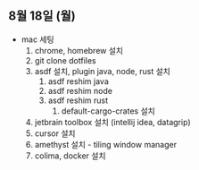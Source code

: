 
## 8월 18일 (월)

- mac 세팅 
	1. chrome, homebrew 설치
	2. git clone dotfiles
	3. asdf 설치, plugin java, node, rust 설치
		1. asdf reshim java
		2. asdf reshim node
		3. asdf reshim rust
			1. default-cargo-crates 설치
	4. jetbrain toolbox 설치 (intellij idea, datagrip)
	5. cursor 설치
	6. amethyst 설치 - tiling window manager
	7. colima, docker 설치